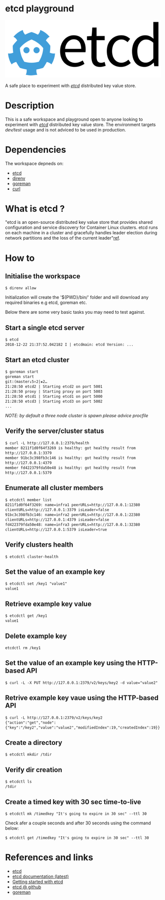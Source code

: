 # etcd playground
![etcd Logo](https://github.com/etcd-io/etcd/blob/master/logos/etcd-horizontal-color.svg)

 A safe place to experiment with _[etcd](https://etcd.io)_ distributed key value store.

# Description
 
  This is a safe workspace and playground open to anyone looking to experiment with _[etcd](https://etcd.io)_ distributed key value store. The environment targets _dev/test_ usage and is not adviced to be used in production.

# Dependencies

 The workspace depneds on:
 - [etcd](https://etcd.io)
 - [direnv](https://direnv.net/)
 - [goreman](https://github.com/mattn/goreman)
 - [curl](https://curl.haxx.se/)
 
# What is etcd ?
 "etcd is an open-source distributed key value store that provides shared configuration and service discovery for Container Linux clusters. etcd runs on each machine in a cluster and gracefully handles leader election during network partitions and the loss of the current leader"[ref](https://coreos.com/etcd/docs/latest/getting-started-with-etcd.html).

  
# How to 

## Initialise the workspace
```
$ direnv allow 
```

Initialization will create the '${PWD}/bin/' folder and will download any required binaries e.g etcd, goreman etc.

Below there are some very basic tasks you may need to test against.

##  Start a single etcd server 

```
$ etcd
2018-12-22 21:37:52.042182 I | etcdmain: etcd Version: ...
```

##  Start an etcd cluster

```
$ goreman start
goreman start                                                                                                                                   git:(master↓5↑2|✚2…
21:28:50 etcd2 | Starting etcd2 on port 5001                                                                                                                                                         
21:28:50 proxy | Starting proxy on port 5003                                                                                                                                                         
21:28:50 etcd1 | Starting etcd1 on port 5000                                                                                                                                                         
21:28:50 etcd3 | Starting etcd3 on port 5002 
...                                                                                        
```

_NOTE: by default a three node cluster is spawn please advice procfile_

## Verify the server/cluster status

```
$ curl -L http://127.0.0.1:2379/health 
member 8211f1d0f64f3269 is healthy: got healthy result from http://127.0.0.1:3379
member 91bc3c398fb3c146 is healthy: got healthy result from http://127.0.0.1:4379
member fd422379fda50e48 is healthy: got healthy result from http://127.0.0.1:5379
```

## Enumerate all cluster members
```
$ etcdctl member list 
8211f1d0f64f3269: name=infra1 peerURLs=http://127.0.0.1:12380 clientURLs=http://127.0.0.1:3379 isLeader=false
91bc3c398fb3c146: name=infra2 peerURLs=http://127.0.0.1:22380 clientURLs=http://127.0.0.1:4379 isLeader=false
fd422379fda50e48: name=infra3 peerURLs=http://127.0.0.1:32380 clientURLs=http://127.0.0.1:5379 isLeader=true
```

## Verify clusters health
```
$ etcdctl cluster-health                                                                                                                           
```

## Set the value of an example key 
```
$ etcdctl set /key1 "value1"
value1
```

## Retrieve example key value
```
$ etcdctl get /key1
value1
```

## Delete example key
```
etcdctl rm /key1
```

## Set the value of an example key using the HTTP-based API
```
$ curl -L -X PUT http://127.0.0.1:2379/v2/keys/key2 -d value="value2"
```

## Retrive example key vaue using the HTTP-based API
```
$ curl -L http://127.0.0.1:2379/v2/keys/key2
{"action":"get","node":{"key":"/key2","value":"value2","modifiedIndex":19,"createdIndex":19}}
```
## Create a directory
```
$ etcdctl mkdir /tdir 
```

## Verify dir creation
```
$ etcdctl ls
/tdir

```
## Create a timed key with 30 sec time-to-live
```
$ etcdctl mk /timedkey "It's going to expire in 30 sec" --ttl 30
```

Check afer a couple seconds and after 30 seconds using the command below:

```
$ etcdctl get /timedkey "It's going to expire in 30 sec" --ttl 30
```

# References and links
 - [etcd](https://etcd.io)
 - [etcd documentation (latest)](https://coreos.com/etcd/docs/latest/)
 - [Getting started with etcd](https://coreos.com/etcd/docs/latest/getting-started-with-etcd.html) 
 - [etcd @ github](https://github.com/etcd-io/etcd)
 - [goreman](https://github.com/mattn/goreman)
